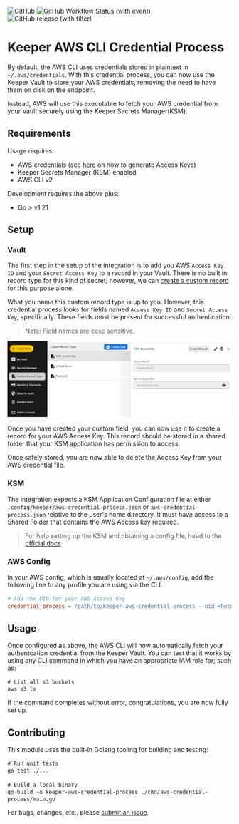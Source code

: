 ![GitHub](https://img.shields.io/github/license/Keeper-Security/aws-credential-process)
![GitHub Workflow Status (with event)](https://img.shields.io/github/actions/workflow/status/Keeper-Security/aws-credential-process/test.yml)
![GitHub release (with filter)](https://img.shields.io/github/v/release/Keeper-Security/aws-credential-process)

# Keeper AWS CLI Credential Process

By default, the AWS CLI uses credentials stored in plaintext in `~/.aws/credentials`. With this credential process, you can now use the Keeper Vault to store your AWS credentials, removing the need to have them on disk on the endpoint.

Instead, AWS will use this executable to fetch your AWS credential from your Vault securely using the Keeper Secrets Manager(KSM).

## Requirements

Usage requires:

- AWS credentials (see [here](https://docs.aws.amazon.com/cli/latest/userguide/cli-services-iam-create-creds.html) on how to generate Access Keys)
- Keeper Secrets Manager (KSM) enabled
- AWS CLI v2

Development requires the above plus:

- Go > v1.21

## Setup

### Vault

The first step in the setup of the integration is to add you AWS `Access Key ID` and your `Secret Access Key` to a record in your Vault. There is no built in record type for this kind of secret; however, we can [create a custom record](https://docs.keeper.io/user-guides/record-types#custom-record-types) for this purpose alone. 

What you name this custom record type is up to you. However, this credential process looks for fields named `Access Key ID` and `Secret Access Key`, specifically. These fields must be present for successful authentication.

> Note: Field names are case sensitive. 

![Custom Record of Access Key](assets/custom-record.png)

Once you have created your custom field, you can now use it to create a record for your AWS Access Key. This record should be stored in a shared folder that your KSM application has permission to access.

Once safely stored, you are now able to delete the Access Key from your AWS credential file.

### KSM

The integration expects a KSM Application Configuration file at either `.config/keeper/aws-credential-process.json` or `aws-credential-process.json` relative to the user's home directory. It must have access to a Shared Folder that contains the AWS Access key required.

> For help setting up the KSM and obtaining a config file, head to the [official docs](https://docs.keeper.io/secrets-manager/secrets-manager/quick-start-guide)

### AWS Config

In your AWS config, which is usually located at `~/.aws/config`, add the following line to any profile you are using via the CLI. 

```ini
# Add the UID for your AWS Access Key
credential_process = /path/to/keeper-aws-credential-process --uid <Record UID>
```

## Usage 

Once configured as above, the AWS CLI will now automatically fetch your authentcation credential from the Keeper Vault. You can test that it works by using any CLI command in which you have an appropriate IAM role for; such as:

```shell
# List all s3 buckets
aws s3 ls
```

If the command completes without error, congratulations, you are now fully set up.

## Contributing

This module uses the built-in Golang tooling for building and testing:

```shell
# Run unit tests
go test ./...

# Build a local binary
go build -o keeper-aws-credential-process ./cmd/aws-credential-process/main.go
```

For bugs, changes, etc., please [submit an issue](https://github.com/Keeper-Security/aws-credential-process/issues).
